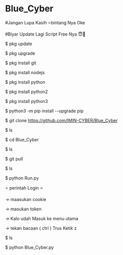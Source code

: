 # Blue_Cyber
#Jangan Lupa Kasih ⭐bintang Nya Oke

#Biyar Update Lagi Script Free Nya 😇🙏

$ pkg update

$ pkg upgrade

$ pkg install git

$ pkg install nodejs

$ pkg install python

$ pkg install python2

$ pkg install python3

$ python3 -m pip install --upgrade pip

$ git clone https://github.com/IMIN-CYBER/Blue_Cyber

$ ls

$ cd Blue_Cyber

$ ls

$ git pull

$ ls

$ python Run.py

⭐ perintah Login ⭐

-> maasukan cookie

-> masukan token

-> Kalo udah Masuk ke menu utama 

-> tekan bacaan 
( ctrl ) Trus Ketik z


$ ls

$ python Blue_Cyber.py
